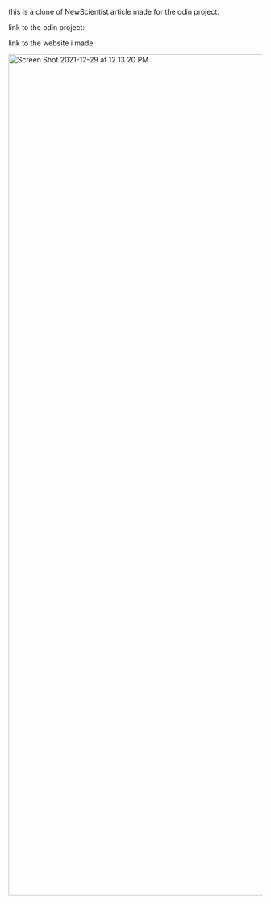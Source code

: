 this is a clone of NewScientist article made for the odin project.

link to the odin project:

link to the website i made: 


<img width="1663" alt="Screen Shot 2021-12-29 at 12 13 20 PM" src="https://user-images.githubusercontent.com/17935336/147691674-c7fd5c29-fd0b-49d0-b236-902c7044f3d4.png">
